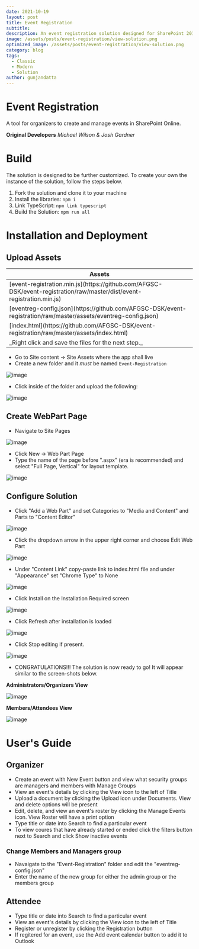 ```yaml
---
date: 2021-10-19
layout: post
title: Event Registration
subtitle: 
description: An event registration solution designed for SharePoint 2013/Online environments.
image: /assets/posts/event-registration/view-solution.png
optimized_image: /assets/posts/event-registration/view-solution.png
category: blog
tags:
  - Classic
  - Modern
  - Solution
author: gunjandatta
---
```


# Event Registration

A tool for organizers to create and manage events in SharePoint Online.

**Original Developers**
_Michael Wilson & Josh Gardner_

# Build

The solution is designed to be further customized. To create your own the instance of the solution, follow the steps below.

1. Fork the solution and clone it to your machine
2. Install the libraries: `npm i`
3. Link TypeScript: `npm link typescript`
4. Build the Solution: `npm run all`

# Installation and Deployment

## Upload Assets

<table>
  <thead>
    <tr>
      <th>Assets</th>
    </tr>
  </thead>
  <tbody>
    <tr>
      <td>[event-registration.min.js](https://github.com/AFGSC-DSK/event-registration/raw/master/dist/event-registration.min.js)</td>
    </tr>
    <tr>
      <td>[eventreg-config.json](https://github.com/AFGSC-DSK/event-registration/raw/master/assets/eventreg-config.json)</td>
    </tr>
    <tr>
      <td>[index.html](https://github.com/AFGSC-DSK/event-registration/raw/master/assets/index.html)</td>
    </tr>
    <tr>
      <td>_Right click and save the files for the next step._</td>
    </tr>
  </tbody>
</table>

* Go to Site content -> Site Assets where the app shall live
* Create a new folder and it _must_ be named `Event-Registration`

![image](/assets/posts/event-registration/create-folder.png)

* Click inside of the folder and upload the following:

![image](/assets/posts/event-registration/upload-assets.png)

## Create WebPart Page

* Navigate to Site Pages

![image](/assets/posts/event-registration/site-pages.png)

* Click New -> Web Part Page
* Type the name of the page before ".aspx" (era is recommended) and select "Full Page, Vertical" for layout template.

![image](/assets/posts/event-registration/create-wp.png)

## Configure Solution

* Click "Add a Web Part" and set Categories to "Media and Content" and Parts to "Content Editor"

![image](/assets/posts/event-registration/add-wp.png)

* Click the dropdown arrow in the upper right corner and choose Edit Web Part

![image](/assets/posts/event-registration/edit-properties.png)

* Under "Content Link" copy-paste link to index.html file and under "Appearance" set "Chrome Type" to None

![image](/assets/posts/event-registration/set-link.png)

* Click Install on the Installation Required screen

![image](/assets/posts/event-registration/install-solution.png)

* Click Refresh after installation is loaded

![image](/assets/posts/event-registration/refresh-page.png)

* Click Stop editing if present. 

![image](/assets/posts/event-registration/stop-editing.png)

* CONGRATULATIONS!!! The solution is now ready to go! It will appear similar to the screen-shots below.

**Administrators/Organizers View**

![image](/assets/posts/event-registration/view-solution.png)

**Members/Attendees View**

![image](/assets/posts/event-registration/members-view.png)


# User's Guide

## Organizer

* Create an event with New Event button and view what security groups are managers and members with Manage Groups
* View an event's details by clicking the View icon to the left of Title
* Upload a document by clicking the Upload icon under Documents. View and delete options will be present
* Edit, delete, and view an event's roster by clicking the Manage Events icon. View Roster will have a print option
* Type title or date into Search to find a particular event
* To view coures that have already started or ended click the filters button next to Search and click Show inactive events

### Change Members and Managers group

* Navaigate to the "Event-Registration" folder and edit the "eventreg-config.json"
* Enter the name of the new group for either the admin group or the members group

## Attendee

* Type title or date into Search to find a particular event
* View an event's details by clicking the View icon to the left of Title
* Register or unregister by clicking the Registration button
* If regitered for an event, use the Add event calendar button to add it to Outlook